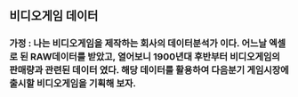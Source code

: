 ## 비디오게임 데이터 

### 가정 : 나는 비디오게임을 제작하는 회사의 데이터분석가 이다. 어느날 엑셀로 된 RAW데이터를 받았고, 열어보니 1900년대 후반부터 비디오게임의 판매량과 관련된 데이터 였다. 해당 데이터를 활용하여 다음분기 게임시장에 출시할 비디오게임을 기획해 보자.


